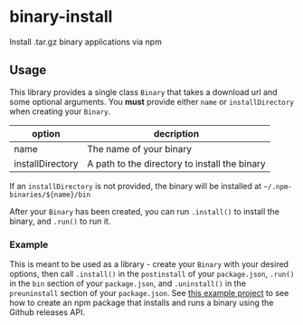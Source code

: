 # binary-install

Install .tar.gz binary applications via npm

## Usage

This library provides a single class `Binary` that takes a download url and some optional arguments. You **must** provide either `name` or `installDirectory` when creating your `Binary`.

| option           | decription                                    |
| ---------------- | --------------------------------------------- |
| name             | The name of your binary                       |
| installDirectory | A path to the directory to install the binary |

If an `installDirectory` is not provided, the binary will be installed at `~/.npm-binaries/${name}/bin`

After your `Binary` has been created, you can run `.install()` to install the binary, and `.run()` to run it.

### Example

This is meant to be used as a library - create your `Binary` with your desired options, then call `.install()` in the `postinstall` of your `package.json`, `.run()` in the `bin` section of your `package.json`, and `.uninstall()` in the `preuninstall` section of your `package.json`. See [this example project](/example) to see how to create an npm package that installs and runs a binary using the Github releases API. 
